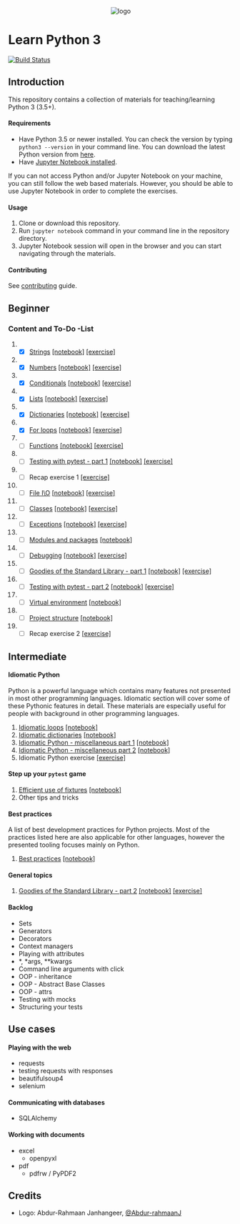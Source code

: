 <p align="center">
  <img src="logo.png" alt="logo"/>
</p>

# Learn Python 3

[![Build Status](https://travis-ci.org/jerry-git/learn-python3.svg?branch=master)](https://travis-ci.org/jerry-git/learn-python3)

## Introduction

This repository contains a collection of materials for teaching/learning Python 3 (3.5+).

#### Requirements

* Have Python 3.5 or newer installed. You can check the version by typing `python3 --version` in your command line. You can download the latest Python version from [here](https://www.python.org/downloads/).
* Have [Jupyter Notebook installed](http://jupyter.readthedocs.io/en/latest/install.html).

If you can not access Python and/or Jupyter Notebook on your machine, you can still follow the web based materials. However, you should be able to use Jupyter Notebook in order to complete the exercises.

#### Usage

1. Clone or download this repository.
2. Run `jupyter notebook` command in your command line in the repository directory.
3. Jupyter Notebook session will open in the browser and you can start navigating through the materials.

#### Contributing

See [contributing](https://github.com/jerry-git/learn-python3/blob/master/CONTRIBUTING.md) guide.

## Beginner

### Content and To-Do -List

1. - [X] [Strings](https://jerry-git.github.io/learn-python3/notebooks/beginner/html/strings.html) [[notebook]](http://nbviewer.jupyter.org/github/jerry-git/learn-python3/blob/master/notebooks/beginner/notebooks/strings.ipynb) [[exercise]](http://nbviewer.jupyter.org/github/jerry-git/learn-python3/blob/master/notebooks/beginner/exercises/strings_exercise.ipynb)
2. - [X] [Numbers](https://jerry-git.github.io/learn-python3/notebooks/beginner/html/numbers.html) [[notebook]](http://nbviewer.jupyter.org/github/jerry-git/learn-python3/blob/master/notebooks/beginner/notebooks/numbers.ipynb) [[exercise]](http://nbviewer.jupyter.org/github/jerry-git/learn-python3/blob/master/notebooks/beginner/exercises/numbers_exercise.ipynb)
3. - [X] [Conditionals](https://jerry-git.github.io/learn-python3/notebooks/beginner/html/conditionals.html) [[notebook]](http://nbviewer.jupyter.org/github/jerry-git/learn-python3/blob/master/notebooks/beginner/notebooks/conditionals.ipynb) [[exercise]](http://nbviewer.jupyter.org/github/jerry-git/learn-python3/blob/master/notebooks/beginner/exercises/conditionals_exercise.ipynb)
4. - [X] [Lists](https://jerry-git.github.io/learn-python3/notebooks/beginner/html/lists.html) [[notebook]](http://nbviewer.jupyter.org/github/jerry-git/learn-python3/blob/master/notebooks/beginner/notebooks/lists.ipynb) [[exercise]](http://nbviewer.jupyter.org/github/jerry-git/learn-python3/blob/master/notebooks/beginner/exercises/lists_exercise.ipynb)
5. - [X] [Dictionaries](https://jerry-git.github.io/learn-python3/notebooks/beginner/html/dictionaries.html) [[notebook]](http://nbviewer.jupyter.org/github/jerry-git/learn-python3/blob/master/notebooks/beginner/notebooks/dictionaries.ipynb) [[exercise]](http://nbviewer.jupyter.org/github/jerry-git/learn-python3/blob/master/notebooks/beginner/exercises/dictionaries_exercise.ipynb)
6. - [X] [For loops](https://jerry-git.github.io/learn-python3/notebooks/beginner/html/for_loops.html) [[notebook]](http://nbviewer.jupyter.org/github/jerry-git/learn-python3/blob/master/notebooks/beginner/notebooks/for_loops.ipynb) [[exercise]](http://nbviewer.jupyter.org/github/jerry-git/learn-python3/blob/master/notebooks/beginner/exercises/for_loops_exercise.ipynb)
7. - [ ] [Functions](https://jerry-git.github.io/learn-python3/notebooks/beginner/html/functions.html) [[notebook]](http://nbviewer.jupyter.org/github/jerry-git/learn-python3/blob/master/notebooks/beginner/notebooks/functions.ipynb) [[exercise]](http://nbviewer.jupyter.org/github/jerry-git/learn-python3/blob/master/notebooks/beginner/exercises/functions_exercise.ipynb)
8. - [ ] [Testing with pytest - part 1](https://jerry-git.github.io/learn-python3/notebooks/beginner/html/testing1.html) [[notebook]](http://nbviewer.jupyter.org/github/jerry-git/learn-python3/blob/master/notebooks/beginner/notebooks/testing1.ipynb) [[exercise]](http://nbviewer.jupyter.org/github/jerry-git/learn-python3/blob/master/notebooks/beginner/exercises/testing1_exercise.ipynb)
9. - [ ] Recap exercise 1 [[exercise]](http://nbviewer.jupyter.org/github/jerry-git/learn-python3/blob/master/notebooks/beginner/exercises/recap1_exercise.ipynb)
10. - [ ] [File I\O](https://jerry-git.github.io/learn-python3/notebooks/beginner/html/file_io.html) [[notebook]](http://nbviewer.jupyter.org/github/jerry-git/learn-python3/blob/master/notebooks/beginner/notebooks/file_io.ipynb) [[exercise]](http://nbviewer.jupyter.org/github/jerry-git/learn-python3/blob/master/notebooks/beginner/exercises/file_io_exercise.ipynb)
11. - [ ] [Classes](https://jerry-git.github.io/learn-python3/notebooks/beginner/html/classes.html) [[notebook]](http://nbviewer.jupyter.org/github/jerry-git/learn-python3/blob/master/notebooks/beginner/notebooks/classes.ipynb) [[exercise]](http://nbviewer.jupyter.org/github/jerry-git/learn-python3/blob/master/notebooks/beginner/exercises/classes_exercise.ipynb)
12. - [ ] [Exceptions](https://jerry-git.github.io/learn-python3/notebooks/beginner/html/exceptions.html) [[notebook]](http://nbviewer.jupyter.org/github/jerry-git/learn-python3/blob/master/notebooks/beginner/notebooks/exceptions.ipynb) [[exercise]](http://nbviewer.jupyter.org/github/jerry-git/learn-python3/blob/master/notebooks/beginner/exercises/exceptions_exercise.ipynb)
13. - [ ] [Modules and packages](https://jerry-git.github.io/learn-python3/notebooks/beginner/html/modules_and_packages.html) [[notebook]](http://nbviewer.jupyter.org/github/jerry-git/learn-python3/blob/master/notebooks/beginner/notebooks/modules_and_packages.ipynb)
14. - [ ] [Debugging](https://jerry-git.github.io/learn-python3/notebooks/beginner/html/debugging.html) [[notebook]](http://nbviewer.jupyter.org/github/jerry-git/learn-python3/blob/master/notebooks/beginner/notebooks/debugging.ipynb) [[exercise]](http://nbviewer.jupyter.org/github/jerry-git/learn-python3/blob/master/notebooks/beginner/exercises/debugging_exercise.ipynb)
15. - [ ] [Goodies of the Standard Library - part 1](https://jerry-git.github.io/learn-python3/notebooks/beginner/html/std_lib.html) [[notebook]](http://nbviewer.jupyter.org/github/jerry-git/learn-python3/blob/master/notebooks/beginner/notebooks/std_lib.ipynb) [[exercise]](http://nbviewer.jupyter.org/github/jerry-git/learn-python3/blob/master/notebooks/beginner/exercises/std_lib1_exercise.ipynb)
16. - [ ] [Testing with pytest - part 2](https://jerry-git.github.io/learn-python3/notebooks/beginner/html/testing2.html) [[notebook]](http://nbviewer.jupyter.org/github/jerry-git/learn-python3/blob/master/notebooks/beginner/notebooks/testing2.ipynb) [[exercise]](http://nbviewer.jupyter.org/github/jerry-git/learn-python3/blob/master/notebooks/beginner/exercises/testing2_exercise.ipynb)
17. - [ ] [Virtual environment](https://jerry-git.github.io/learn-python3/notebooks/beginner/html/venv.html) [[notebook]](http://nbviewer.jupyter.org/github/jerry-git/learn-python3/blob/master/notebooks/beginner/notebooks/venv.ipynb)
18. - [ ] [Project structure](https://jerry-git.github.io/learn-python3/notebooks/beginner/html/project_structure.html) [[notebook]](http://nbviewer.jupyter.org/github/jerry-git/learn-python3/blob/master/notebooks/beginner/notebooks/project_structure.ipynb)
19. - [ ] Recap exercise 2 [[exercise]](http://nbviewer.jupyter.org/github/jerry-git/learn-python3/blob/master/notebooks/beginner/exercises/recap2_exercise.ipynb)

## Intermediate

#### Idiomatic Python

Python is a powerful language which contains many features not presented in most other programming languages. Idiomatic section will cover some of these Pythonic features in detail. These materials are especially useful for people with background in other programming languages.

1. [Idiomatic loops](https://jerry-git.github.io/learn-python3/notebooks/intermediate/html/idiomatic_loops.html) [[notebook]](http://nbviewer.jupyter.org/github/jerry-git/learn-python3/blob/master/notebooks/intermediate/notebooks/idiomatic_loops.ipynb)
2. [Idiomatic dictionaries](https://jerry-git.github.io/learn-python3/notebooks/intermediate/html/idiomatic_dicts.html) [[notebook]](http://nbviewer.jupyter.org/github/jerry-git/learn-python3/blob/master/notebooks/intermediate/notebooks/idiomatic_dicts.ipynb)
3. [Idiomatic Python - miscellaneous part 1](https://jerry-git.github.io/learn-python3/notebooks/intermediate/html/idiomatic_misc1.html) [[notebook]](http://nbviewer.jupyter.org/github/jerry-git/learn-python3/blob/master/notebooks/intermediate/notebooks/idiomatic_misc1.ipynb)
4. [Idiomatic Python - miscellaneous part 2](https://jerry-git.github.io/learn-python3/notebooks/intermediate/html/idiomatic_misc2.html) [[notebook]](http://nbviewer.jupyter.org/github/jerry-git/learn-python3/blob/master/notebooks/intermediate/notebooks/idiomatic_misc2.ipynb)
5. Idiomatic Python exercise [[exercise]](http://nbviewer.jupyter.org/github/jerry-git/learn-python3/blob/master/notebooks/intermediate/exercises/idiomatic_python_exercise.ipynb)

#### Step up your `pytest` game

1. [Efficient use of fixtures](https://jerry-git.github.io/learn-python3/notebooks/intermediate/html/pytest_fixtures.html) [[notebook]](http://nbviewer.jupyter.org/github/jerry-git/learn-python3/blob/master/notebooks/intermediate/notebooks/pytest_fixtures.ipynb)
2. Other tips and tricks

#### Best practices

A list of best development practices for Python projects. Most of the practices listed here are also applicable for other languages, however the presented tooling focuses mainly on Python.

1. [Best practices](https://jerry-git.github.io/learn-python3/notebooks/intermediate/html/best_practices.html) [[notebook]](http://nbviewer.jupyter.org/github/jerry-git/learn-python3/blob/master/notebooks/intermediate/notebooks/best_practices.ipynb)

#### General topics

1. [Goodies of the Standard Library - part 2](https://jerry-git.github.io/learn-python3/notebooks/intermediate/html/std_lib2.html) [[notebook]](http://nbviewer.jupyter.org/github/jerry-git/learn-python3/blob/master/notebooks/intermediate/notebooks/std_lib2.ipynb) [[exercise]](http://nbviewer.jupyter.org/github/jerry-git/learn-python3/blob/master/notebooks/intermediate/exercises/std_lib2_exercise.ipynb)

#### Backlog

* Sets
* Generators
* Decorators
* Context managers
* Playing with attributes
* *, *args, **kwargs
* Command line arguments with click
* OOP - inheritance
* OOP - Abstract Base Classes
* OOP - attrs
* Testing with mocks
* Structuring your tests

## Use cases

#### Playing with the web

* requests
* testing requests with responses
* beautifulsoup4
* selenium

#### Communicating with databases

* SQLAlchemy

#### Working with documents

* excel
  * openpyxl
* pdf
  * pdfrw / PyPDF2

## Credits

* Logo: Abdur-Rahmaan Janhangeer, [@Abdur-rahmaanJ](https://github.com/Abdur-rahmaanJ)
